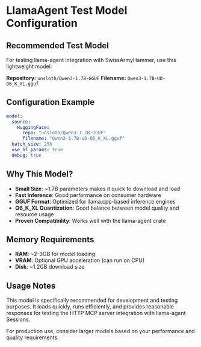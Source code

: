 # LlamaAgent Test Model Configuration

## Recommended Test Model

For testing llama-agent integration with SwissArmyHammer, use this lightweight model:

**Repository:** `unsloth/Qwen3-1.7B-GGUF`
**Filename:** `Qwen3-1.7B-UD-Q6_K_XL.gguf`

## Configuration Example

```yaml
model:
  source:
    HuggingFace:
      repo: "unsloth/Qwen3-1.7B-GGUF"
      filename: "Qwen3-1.7B-UD-Q6_K_XL.gguf"
  batch_size: 256
  use_hf_params: true
  debug: true
```

## Why This Model?

- **Small Size**: ~1.7B parameters makes it quick to download and load
- **Fast Inference**: Good performance on consumer hardware
- **GGUF Format**: Optimized for llama.cpp-based inference engines
- **Q6_K_XL Quantization**: Good balance between model quality and resource usage
- **Proven Compatibility**: Works well with the llama-agent crate

## Memory Requirements

- **RAM**: ~2-3GB for model loading
- **VRAM**: Optional GPU acceleration (can run on CPU)
- **Disk**: ~1.2GB download size

## Usage Notes

This model is specifically recommended for development and testing purposes. It loads quickly, runs efficiently, and provides reasonable responses for testing the HTTP MCP server integration with llama-agent Sessions.

For production use, consider larger models based on your performance and quality requirements.
